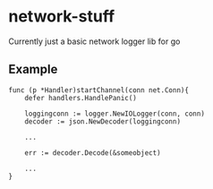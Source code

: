 # network-stuff
Currently just a basic network logger lib for go

## Example

```
func (p *Handler)startChannel(conn net.Conn){
	defer handlers.HandlePanic()

	loggingconn := logger.NewIOLogger(conn, conn)
	decoder := json.NewDecoder(loggingconn)

	...

	err := decoder.Decode(&someobject)

	...
}

